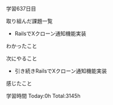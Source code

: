 学習637日目

取り組んだ課題一覧

- RailsでXクローン通知機能実装

わかったこと

次にやること

- 引き続きRailsでXクローン通知機能実装

感じたこと

学習時間 Today:0h Total:3145h